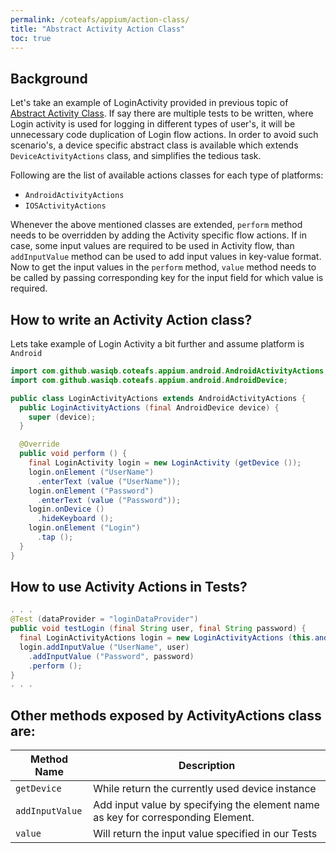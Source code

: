 ```yaml
---
permalink: /coteafs/appium/action-class/
title: "Abstract Activity Action Class"
toc: true
---
```


## Background

Let's take an example of LoginActivity provided in previous topic of [Abstract Activity Class][deviceActivity]. If say there are multiple tests to be written, where Login activity is used for logging in different types of user's, it will be unnecessary code duplication of Login flow actions. In order to avoid such scenario's, a device specific abstract class is available which extends `DeviceActivityActions` class, and simplifies the tedious task.

Following are the list of available actions classes for each type of platforms:

* `AndroidActivityActions`
* `IOSActivityActions`

Whenever the above mentioned classes are extended, `perform` method needs to be overridden by adding the Activity specific flow actions. If in case, some input values are required to be used in Activity flow, than `addInputValue` method can be used to add input values in key-value format. Now to get the input values in the `perform` method, `value` method needs to be called by passing corresponding key for the input field for which value is required.

## How to write an Activity Action class?

Lets take example of Login Activity a bit further and assume platform is `Android`

```java
import com.github.wasiqb.coteafs.appium.android.AndroidActivityActions;
import com.github.wasiqb.coteafs.appium.android.AndroidDevice;

public class LoginActivityActions extends AndroidActivityActions {
  public LoginActivityActions (final AndroidDevice device) {
    super (device);
  }

  @Override
  public void perform () {
    final LoginActivity login = new LoginActivity (getDevice ());
    login.onElement ("UserName")
      .enterText (value ("UserName"));
    login.onElement ("Password")
      .enterText (value ("Password"));
    login.onDevice ()
      .hideKeyboard ();
    login.onElement ("Login")
      .tap ();
  }
}
```

## How to use Activity Actions in Tests?

```java
. . .
@Test (dataProvider = "loginDataProvider")
public void testLogin (final String user, final String password) {
  final LoginActivityActions login = new LoginActivityActions (this.androidDevice);
  login.addInputValue ("UserName", user)
    .addInputValue ("Password", password)
    .perform ();
}
. . .
```

## Other methods exposed by ActivityActions class are:

 Method Name | Description
-------------|------------
`getDevice` | While return the currently used device instance
`addInputValue` | Add input value by specifying the element name as key for corresponding Element.
`value` | Will return the input value specified in our Tests

[deviceActivity]: /coteafs/appium/activity-class/
